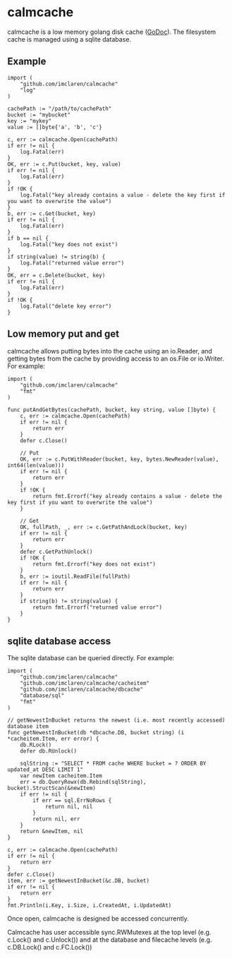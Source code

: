 # calmcache
calmcache is a low memory golang disk cache ([GoDoc](https://godoc.org/github.com/imclaren/calmcache)).  The filesystem cache is managed using a sqlite database.

## Example

```
import (
	"github.com/imclaren/calmcache"
	"log"
)

cachePath := "/path/to/cachePath"
bucket := "mybucket"
key := "mykey"
value := []byte{'a', 'b', 'c'}

c, err := calmcache.Open(cachePath)
if err != nil {
	log.Fatal(err)
}
OK, err := c.Put(bucket, key, value)
if err != nil {
	log.Fatal(err)
}
if !OK {
	log.Fatal("key already contains a value - delete the key first if you want to overwrite the value")
}
b, err := c.Get(bucket, key)
if err != nil {
	log.Fatal(err)
}
if b == nil {
	log.Fatal("key does not exist")
}
if string(value) != string(b) {
	log.Fatal("returned value error")
}
OK, err = c.Delete(bucket, key)
if err != nil {
	log.Fatal(err)
}
if !OK {
	log.Fatal("delete key error")
}
```

## Low memory put and get

calmcache allows putting bytes into the cache using an io.Reader, and getting bytes from the cache by providing access to an os.File or io.Writer.  For example:
```
import (
	"github.com/imclaren/calmcache"
	"fmt"
)

func putAndGetBytes(cachePath, bucket, key string, value []byte) {
	c, err := calmcache.Open(cachePath)
	if err != nil {
		return err
	}
	defer c.Close()

	// Put
	OK, err := c.PutWithReader(bucket, key, bytes.NewReader(value), int64(len(value)))
	if err != nil {
		return err
	}
	if !OK {
		return fmt.Errorf("key already contains a value - delete the key first if you want to overwrite the value")
	}

	// Get
	OK, fullPath, _, err := c.GetPathAndLock(bucket, key) 
	if err != nil {
		return err
	}
	defer c.GetPathUnlock()
	if !OK {
		return fmt.Errorf("key does not exist")
	}
	b, err := ioutil.ReadFile(fullPath)
	if err != nil {
		return err
	}
	if string(b) != string(value) {
		return fmt.Errorf("returned value error")
	}
}
```
## sqlite database access

The sqlite database can be queried directly.  For example:
```
import (
	"github.com/imclaren/calmcache"
	"github.com/imclaren/calmcache/cacheitem"
	"github.com/imclaren/calmcache/dbcache"
	"database/sql"
	"fmt"
)

// getNewestInBucket returns the newest (i.e. most recently accessed) database item
func getNewestInBucket(db *dbcache.DB, bucket string) (i *cacheitem.Item, err error) {
	db.RLock()
	defer db.RUnlock()

	sqlString := "SELECT * FROM cache WHERE bucket = ? ORDER BY updated_at DESC LIMIT 1"
	var newItem cacheitem.Item 
	err = db.QueryRowx(db.Rebind(sqlString), bucket).StructScan(&newItem)
	if err != nil {
		if err == sql.ErrNoRows {
			return nil, nil
		}
		return nil, err
	}
	return &newItem, nil
}

c, err := calmcache.Open(cachePath)
if err != nil {
	return err
}
defer c.Close()
item, err := getNewestInBucket(&c.DB, bucket)
if err != nil {
	return err
}
fmt.Println(i.Key, i.Size, i.CreatedAt, i.UpdatedAt)
```
Once open, calmcache is designed be accessed concurrently.

Calmcache has user accessible sync.RWMutexes at the top level (e.g. c.Lock() and c.Unlock()) and at the database and filecache levels (e.g. c.DB.Lock() and c.FC.Lock())
